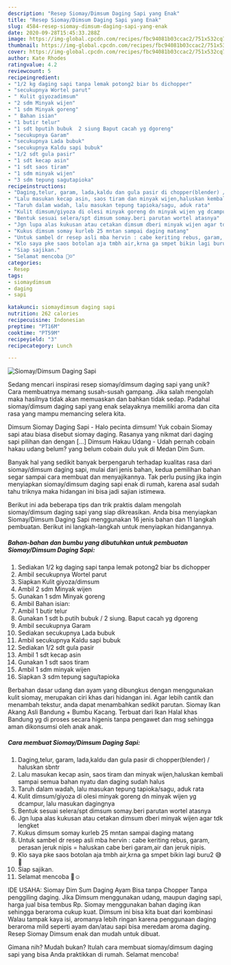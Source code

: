 ```yaml
---
description: "Resep Siomay/Dimsum Daging Sapi yang Enak"
title: "Resep Siomay/Dimsum Daging Sapi yang Enak"
slug: 4584-resep-siomay-dimsum-daging-sapi-yang-enak
date: 2020-09-28T15:45:33.288Z
image: https://img-global.cpcdn.com/recipes/fbc94081b03ccac2/751x532cq70/siomaydimsum-daging-sapi-foto-resep-utama.jpg
thumbnail: https://img-global.cpcdn.com/recipes/fbc94081b03ccac2/751x532cq70/siomaydimsum-daging-sapi-foto-resep-utama.jpg
cover: https://img-global.cpcdn.com/recipes/fbc94081b03ccac2/751x532cq70/siomaydimsum-daging-sapi-foto-resep-utama.jpg
author: Kate Rhodes
ratingvalue: 4.2
reviewcount: 5
recipeingredient:
- "1/2 kg daging sapi tanpa lemak potong2 biar bs dichopper"
- "secukupnya Wortel parut"
- " Kulit giyozadimsum"
- "2 sdm Minyak wijen"
- "1 sdm Minyak goreng"
- " Bahan isian"
- "1 butir telur"
- "1 sdt bputih bubuk  2 siung Baput cacah yg dgoreng"
- "secukupnya Garam"
- "secukupnya Lada bubuk"
- "secukupnya Kaldu sapi bubuk"
- "1/2 sdt gula pasir"
- "1 sdt kecap asin"
- "1 sdt saos tiram"
- "1 sdm minyak wijen"
- "3 sdm tepung sagutapioka"
recipeinstructions:
- "Daging,telur, garam, lada,kaldu dan gula pasir di chopper(blender) / haluskan sbntr"
- "Lalu masukan kecap asin, saos tiram dan minyak wijen,haluskan kembali sampai semua bahan nyatu dan daging sudah halus"
- "Taruh dalam wadah, lalu masukan tepung tapioka/sagu, aduk rata"
- "Kulit dimsum/giyoza di olesi minyak goreng dn minyak wijen yg dcampur, lalu masukan dagingnya"
- "Bentuk sesuai selera/spt dimsum somay.beri parutan wortel atasnya"
- "Jgn lupa alas kukusan atau cetakan dimsum dberi minyak wijen agar tdk lengket"
- "Kukus dimsum somay kurleb 25 mntan sampai daging matang"
- "Untuk sambel dr resep asli mba hervin : cabe keriting rebus, garam, perasan jeruk nipis = haluskan cabe beri garam,air dan jeruk nipis."
- "Klo saya pke saos botolan aja tmbh air,krna ga smpet bikin lagi buru2 😅🙏"
- "Siap sajikan."
- "Selamat mencoba 🙏☺️"
categories:
- Resep
tags:
- siomaydimsum
- daging
- sapi

katakunci: siomaydimsum daging sapi 
nutrition: 262 calories
recipecuisine: Indonesian
preptime: "PT16M"
cooktime: "PT59M"
recipeyield: "3"
recipecategory: Lunch

---
```



![Siomay/Dimsum Daging Sapi](https://img-global.cpcdn.com/recipes/fbc94081b03ccac2/751x532cq70/siomaydimsum-daging-sapi-foto-resep-utama.jpg)

Sedang mencari inspirasi resep siomay/dimsum daging sapi yang unik? Cara membuatnya memang susah-susah gampang. Jika salah mengolah maka hasilnya tidak akan memuaskan dan bahkan tidak sedap. Padahal siomay/dimsum daging sapi yang enak selayaknya memiliki aroma dan cita rasa yang mampu memancing selera kita.

Dimsum Siomay Daging Sapi - Halo pecinta dimsum! Yuk cobain Siomay sapi atau biasa disebut siomay daging. Rasanya yang nikmat dari daging sapi pilihan dan dengan […] Dimsum Hakau Udang - Udah pernah cobain hakau udang belum? yang belum cobain dulu yuk di Medan Dim Sum.

Banyak hal yang sedikit banyak berpengaruh terhadap kualitas rasa dari siomay/dimsum daging sapi, mulai dari jenis bahan, kedua pemilihan bahan segar sampai cara membuat dan menyajikannya. Tak perlu pusing jika ingin menyiapkan siomay/dimsum daging sapi enak di rumah, karena asal sudah tahu triknya maka hidangan ini bisa jadi sajian istimewa.


Berikut ini ada beberapa tips dan trik praktis dalam mengolah siomay/dimsum daging sapi yang siap dikreasikan. Anda bisa menyiapkan Siomay/Dimsum Daging Sapi menggunakan 16 jenis bahan dan 11 langkah pembuatan. Berikut ini langkah-langkah untuk menyiapkan hidangannya.

<!--inarticleads1-->

##### Bahan-bahan dan bumbu yang dibutuhkan untuk pembuatan Siomay/Dimsum Daging Sapi:

1. Sediakan 1/2 kg daging sapi tanpa lemak potong2 biar bs dichopper
1. Ambil secukupnya Wortel parut
1. Siapkan  Kulit giyoza/dimsum
1. Ambil 2 sdm Minyak wijen
1. Gunakan 1 sdm Minyak goreng
1. Ambil  Bahan isian:
1. Ambil 1 butir telur
1. Gunakan 1 sdt b.putih bubuk / 2 siung. Baput cacah yg dgoreng
1. Ambil secukupnya Garam
1. Sediakan secukupnya Lada bubuk
1. Ambil secukupnya Kaldu sapi bubuk
1. Sediakan 1/2 sdt gula pasir
1. Ambil 1 sdt kecap asin
1. Gunakan 1 sdt saos tiram
1. Ambil 1 sdm minyak wijen
1. Siapkan 3 sdm tepung sagu/tapioka


Berbahan dasar udang dan ayam yang dibungkus dengan menggunakan kulit siomay, merupakan ciri khas dari hidangan ini. Agar lebih cantik dan menambah tekstur, anda dapat menambahkan sedikit parutan. Siomay Ikan Akang Asli Bandung + Bumbu Kacang. Terbuat dari Ikan Halal khas Bandung yg di proses secara higenis tanpa pengawet dan msg sehingga aman dikonsumsi oleh anak anak. 

<!--inarticleads2-->

##### Cara membuat Siomay/Dimsum Daging Sapi:

1. Daging,telur, garam, lada,kaldu dan gula pasir di chopper(blender) / haluskan sbntr
1. Lalu masukan kecap asin, saos tiram dan minyak wijen,haluskan kembali sampai semua bahan nyatu dan daging sudah halus
1. Taruh dalam wadah, lalu masukan tepung tapioka/sagu, aduk rata
1. Kulit dimsum/giyoza di olesi minyak goreng dn minyak wijen yg dcampur, lalu masukan dagingnya
1. Bentuk sesuai selera/spt dimsum somay.beri parutan wortel atasnya
1. Jgn lupa alas kukusan atau cetakan dimsum dberi minyak wijen agar tdk lengket
1. Kukus dimsum somay kurleb 25 mntan sampai daging matang
1. Untuk sambel dr resep asli mba hervin : cabe keriting rebus, garam, perasan jeruk nipis = haluskan cabe beri garam,air dan jeruk nipis.
1. Klo saya pke saos botolan aja tmbh air,krna ga smpet bikin lagi buru2 😅🙏
1. Siap sajikan.
1. Selamat mencoba 🙏☺️


IDE USAHA: Siomay Dim Sum Daging Ayam Bisa tanpa Chopper Tanpa penggiling daging. Jika Dimsum menggunakan udang, maupun daging sapi, harga jual bisa tembus Rp. Siomay menggunakan bahan daging ikan sehingga beraroma cukup kuat. Dimsum ini bisa kita buat dari kombinasi Walau tampak kaya isi, aromanya lebih ringan karena penggunaan daging beraroma mild seperti ayam dan/atau sapi bisa meredam aroma daging. Resep Siomay Dimsum enak dan mudah untuk dibuat. 

Gimana nih? Mudah bukan? Itulah cara membuat siomay/dimsum daging sapi yang bisa Anda praktikkan di rumah. Selamat mencoba!
